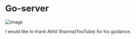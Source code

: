 # Go-server
![image](https://user-images.githubusercontent.com/59835523/180274047-b0ecd982-ad0e-4794-bd69-85f4c0e430d0.png)

I would like to thank Akhil Sharma(YouTube) for his guidance.
